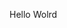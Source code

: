 Hello Wolrd





















































































































































































































































































































































































































































































































































































































































































































































































































































































































































































































































































































































































































































































































































































































































































































































































































































































































































































































































































































































































































































































































































































































































































































































































































































































































































































































































































































































































































































































































































































































































































































































































































































































































































































































































































































































































































































































































































































































































































































































































































































































































































































































































































































































































































































































































































































































































































































































































































































































































































































































































































































































































































































































































